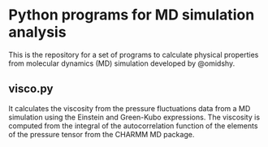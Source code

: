 
# Python programs for MD simulation analysis

This is the repository for a set of programs to calculate physical properties from molecular dynamics (MD) simulation developed by @omidshy.

## visco.py

It calculates the viscosity from the pressure fluctuations data from a MD simulation using the Einstein and Green-Kubo expressions.
The viscosity is computed from the integral of the autocorrelation function of the elements of the pressure tensor from the CHARMM MD package.
